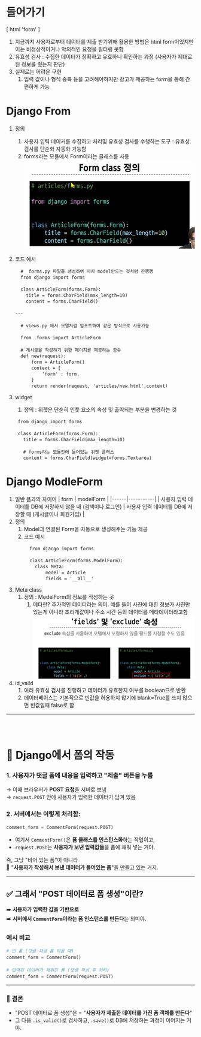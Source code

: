 # 들어가기
[ html 'form' ]
1. 지금까지 사용자로부터 데이터를 제출 받기위해 활용한 방법은 html form이었지만 이는 비정상적이거나 악의적인 요청을 필터링 못함 
2. 유효성 검사 : 수집한 데이터가 정확하고 유효하니 확인하는 과정 (사용자가 제대로된 정보를 줬는지 판단)
3. 실제로는 어려운 구현
   1. 입력 값이나 형식 중복 등을 고려해야하지만 장고가 제공하는 form을 통해 간편하게 가능

# Django From
1. 정의
   1. 사용자 입력 데이커를 수집하고 처리및 유효성 검사를 수행하는 도구 : 유효성 검사를 단순화 자동화 가능함 
   2. forms라는 모듈에서 Form이라는 클래스를 사용 
    ![alt text](Theory_img/image.png)

2. 코드 예시
    ```
      #  forms.py 파일을 생성하여 마치 model만드는 것처럼 진행행
      from django import forms

      class ArticleForm(forms.Form):
        title = forms.CharField(max_length=10)
        content = forms.CharField()
    
   ---

      # views.py 에서 모델처럼 임포트하여 같은 방식으로 사용가능

      from .forms import ArticleForm

      # 게시글을 작성하기 위한 페이지를 제공하는 함수
      def new(request):
          form = ArticleForm()
          context = {
              'form' : form,
          }
          return render(request, 'articles/new.html',context)
    ```
3. widget
   1. 정의 : 위젯은 단순히 인풋 요소의 속성 및 출력되는 부분을 변경하는 것
   ```
    from django import forms

    class ArticleForm(forms.Form):
      title = forms.CharField(max_length=10)
      
      # forms라는 모듈안에 들어있는 위젯 클래스
      content = forms.CharField(widget=forms.Textarea) 
   ```
# Django ModleForm
1. 일반 폼과의 차이이
    | form | modelForm |
    |------|-----------|
    | 사용자 입력 데이터를 DB에 저장하지 않을 때 (검색이나 로그인) | 사용자 입력 데이터를 DB에 저장할 때 (게시글이나 회원가입) |
2. 정의
   1. Model과 연결된 Form을 자동으로 생성해주는 기능 제공 
   2. 코드 예시
      ```
        from django import forms

        class ArticleForm(forms.ModelForm):
          class Meta:
              model = Article
              fields = '__all__'
      ```
3. Meta class
   1. 정의 : ModelForm의 정보를 작성하는 곳 
      1. 메타란? 추가적인 데이터라는 의미. 예를 들어 사진에 대한 정보가 사진만 있는게 아니라 조리개값이나 주소 시간 등의 데이터를 메타데이터라고함 
  ![alt text](Theory_img/meta.png)
4. id_vaild
   1. 여러 유효성 검사를 진행하고 데이터가 유효한지 여부를 boolean으로 반환
   2. 데이터베이스는 기본적으로 빈값을 허용하지 않기에 blank=True를 쓰지 않으면 빈값일때 false로 함 

---
<br><br>

# 📌 Django에서 폼의 작동

### 1. 사용자가 댓글 폼에 내용을 입력하고 "제출" 버튼을 누름  
→ 이때 브라우저가 **POST 요청**을 서버로 보냄  
→ `request.POST` 안에 사용자가 입력한 데이터가 담겨 있음

### 2. 서버에서는 이렇게 처리함:
```python
comment_form = CommentForm(request.POST)
```

- 여기서 `CommentForm()`은 **폼 클래스를 인스턴스화**하는 작업이고,
- `request.POST`는 **사용자가 보낸 입력값들**을 폼에 채워 넣는 거야.

즉, 그냥 "비어 있는 폼"이 아니라  
🧾 "**사용자가 작성해서 보낸 데이터가 들어있는 폼**"을 만들고 있는 거지.

---

## ✅ 그래서 "POST 데이터로 폼 생성"이란?

➡️ **사용자가 입력한 값을 기반으로**  
➡️ **서버에서 `CommentForm`이라는 폼 인스턴스를 만든다**는 의미야.

### 예시 비교
```python
# 빈 폼 (댓글 작성 폼 띄울 때)
comment_form = CommentForm()

# 입력된 데이터가 채워진 폼 (댓글 작성 후 처리)
comment_form = CommentForm(request.POST)
```

---

### 📌 결론

- "POST 데이터로 폼 생성"은 = "**사용자가 제출한 데이터를 가진 폼 객체를 만든다**"
- 그 다음 `.is_valid()`로 검사하고, `.save()`로 DB에 저장하는 과정이 이어지는 거야.